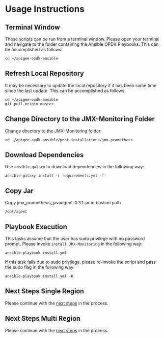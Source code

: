 # Usage Instructions

## Terminal Window
These scripts can be run from a terminal window. Please open your terminal and navigate to the folder
containing the Ansible OPDK Playbooks. This can be accomplished as follows: 

    cd ~/apigee-opdk-ansible

## Refresh Local Repository
It may be necessary to update the local repository if it has been some time since the last update.
This can be accomplished as follows: 

    cd ~/apigee-opdk-ansible
    git pull origin master

## Change Directory to the JMX-Monitoring Folder
Change directory to the JMX-Monitoring folder:

    cd ~/apigee-opdk-ansible/post-installations/jmx-prometheus

## Download Dependencies
Use `ansible-galaxy` to download dependencies in the following way: 

    ansible-galaxy install -r requirements.yml -f

## Copy Jar
Copy jmx_prometheus_javaagent-0.3.1.jar in bastion path

    /opt/agent
	
## Playbook Execution

This tasks assume that the user has sudo privilege with no password prompt. Please invoke `install JMX-Monitoring` in the following way:
    
    ansible-playbook install.yml

If this task fails due to sudo privilege, please re-invoke the script and pass the sudo flag in the following way: 

    ansible-playbook install.yml -K
    

## Next Steps Single Region

Please continue with the [next steps](../../installations/single-region/README.md#quick-start-usage-overview) in the process.

## Next Steps Multi Region

Please continue with the [next steps](../../installations/multi-region/README.md#quick-start-usage-overview) in the process.